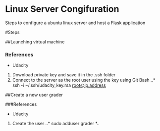 # Linux Server Congifuration
Steps to configure a ubuntu linux server and host a Flask application

#Steps

##Launching virtual machine

### References
* Udacity

1. Download private key and save it in the .ssh folder
2. Connect to the server as the root user using the key using Git Bash
..* ssh -i ~/.ssh/udacity_key.rsa root@ip.address

##Create a new user grader

###References
* Udacity

1. Create the user
..* sudo adduser grader *..


